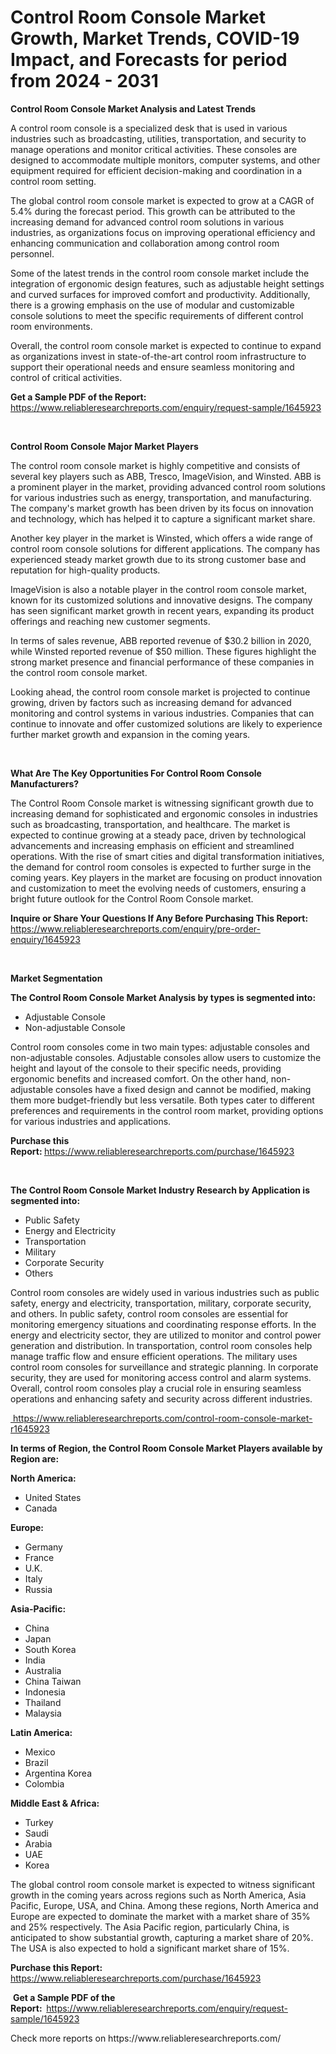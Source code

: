 <p><h1>Control Room Console Market Growth, Market Trends, COVID-19 Impact, and Forecasts for period from 2024 - 2031</h1></p><p><strong>Control Room Console Market Analysis and Latest Trends</strong></p>
<p><p>A control room console is a specialized desk that is used in various industries such as broadcasting, utilities, transportation, and security to manage operations and monitor critical activities. These consoles are designed to accommodate multiple monitors, computer systems, and other equipment required for efficient decision-making and coordination in a control room setting.</p><p>The global control room console market is expected to grow at a CAGR of 5.4% during the forecast period. This growth can be attributed to the increasing demand for advanced control room solutions in various industries, as organizations focus on improving operational efficiency and enhancing communication and collaboration among control room personnel.</p><p>Some of the latest trends in the control room console market include the integration of ergonomic design features, such as adjustable height settings and curved surfaces for improved comfort and productivity. Additionally, there is a growing emphasis on the use of modular and customizable console solutions to meet the specific requirements of different control room environments.</p><p>Overall, the control room console market is expected to continue to expand as organizations invest in state-of-the-art control room infrastructure to support their operational needs and ensure seamless monitoring and control of critical activities.</p></p>
<p><strong>Get a Sample PDF of the Report:&nbsp;</strong> <a href="https://www.reliableresearchreports.com/enquiry/request-sample/1645923">https://www.reliableresearchreports.com/enquiry/request-sample/1645923</a></p>
<p>&nbsp;</p>
<p><strong>Control Room Console Major Market Players</strong></p>
<p><p>The control room console market is highly competitive and consists of several key players such as ABB, Tresco, ImageVision, and Winsted. ABB is a prominent player in the market, providing advanced control room solutions for various industries such as energy, transportation, and manufacturing. The company's market growth has been driven by its focus on innovation and technology, which has helped it to capture a significant market share.</p><p>Another key player in the market is Winsted, which offers a wide range of control room console solutions for different applications. The company has experienced steady market growth due to its strong customer base and reputation for high-quality products.</p><p>ImageVision is also a notable player in the control room console market, known for its customized solutions and innovative designs. The company has seen significant market growth in recent years, expanding its product offerings and reaching new customer segments.</p><p>In terms of sales revenue, ABB reported revenue of $30.2 billion in 2020, while Winsted reported revenue of $50 million. These figures highlight the strong market presence and financial performance of these companies in the control room console market.</p><p>Looking ahead, the control room console market is projected to continue growing, driven by factors such as increasing demand for advanced monitoring and control systems in various industries. Companies that can continue to innovate and offer customized solutions are likely to experience further market growth and expansion in the coming years.</p></p>
<p>&nbsp;</p>
<p><strong>What Are The Key Opportunities For Control Room Console Manufacturers?</strong></p>
<p><p>The Control Room Console market is witnessing significant growth due to increasing demand for sophisticated and ergonomic consoles in industries such as broadcasting, transportation, and healthcare. The market is expected to continue growing at a steady pace, driven by technological advancements and increasing emphasis on efficient and streamlined operations. With the rise of smart cities and digital transformation initiatives, the demand for control room consoles is expected to further surge in the coming years. Key players in the market are focusing on product innovation and customization to meet the evolving needs of customers, ensuring a bright future outlook for the Control Room Console market.</p></p>
<p><strong>Inquire or Share Your Questions If Any Before Purchasing This Report:</strong> <a href="https://www.reliableresearchreports.com/enquiry/pre-order-enquiry/1645923">https://www.reliableresearchreports.com/enquiry/pre-order-enquiry/1645923</a></p>
<p>&nbsp;</p>
<p><strong>Market Segmentation</strong></p>
<p><strong>The Control Room Console Market Analysis by types is segmented into:</strong></p>
<p><ul><li>Adjustable Console</li><li>Non-adjustable Console</li></ul></p>
<p><p>Control room consoles come in two main types: adjustable consoles and non-adjustable consoles. Adjustable consoles allow users to customize the height and layout of the console to their specific needs, providing ergonomic benefits and increased comfort. On the other hand, non-adjustable consoles have a fixed design and cannot be modified, making them more budget-friendly but less versatile. Both types cater to different preferences and requirements in the control room market, providing options for various industries and applications.</p></p>
<p><strong>Purchase this Report:&nbsp;</strong><a href="https://www.reliableresearchreports.com/purchase/1645923">https://www.reliableresearchreports.com/purchase/1645923</a></p>
<p>&nbsp;</p>
<p><strong>The Control Room Console Market Industry Research by Application is segmented into:</strong></p>
<p><ul><li>Public Safety</li><li>Energy and Electricity</li><li>Transportation</li><li>Military</li><li>Corporate Security</li><li>Others</li></ul></p>
<p><p>Control room consoles are widely used in various industries such as public safety, energy and electricity, transportation, military, corporate security, and others. In public safety, control room consoles are essential for monitoring emergency situations and coordinating response efforts. In the energy and electricity sector, they are utilized to monitor and control power generation and distribution. In transportation, control room consoles help manage traffic flow and ensure efficient operations. The military uses control room consoles for surveillance and strategic planning. In corporate security, they are used for monitoring access control and alarm systems. Overall, control room consoles play a crucial role in ensuring seamless operations and enhancing safety and security across different industries.</p></p>
<p><a href="https://www.reliableresearchreports.com/control-room-console-market-r1645923">&nbsp;https://www.reliableresearchreports.com/control-room-console-market-r1645923</a></p>
<p><strong>In terms of Region, the Control Room Console Market Players available by Region are:</strong></p>
<p>
    <p> <strong> North America: </strong>
        <ul>
            <li>United States</li>
            <li>Canada</li>
        </ul>
        </p> 
    <p> <strong> Europe: </strong>
        <ul>
            <li>Germany</li>
            <li>France</li>
            <li>U.K.</li>
            <li>Italy</li>
            <li>Russia</li>
        </ul>
        </p> 
    <p> <strong> Asia-Pacific: </strong>
        <ul>
            <li>China</li>
            <li>Japan</li>
            <li>South Korea</li>
            <li>India</li>
            <li>Australia</li>
            <li>China Taiwan</li>
            <li>Indonesia</li>
            <li>Thailand</li>
            <li>Malaysia</li>
        </ul>
        </p> 
    <p> <strong> Latin America: </strong>
        <ul>
            <li>Mexico</li>
            <li>Brazil</li>
            <li>Argentina Korea</li>
            <li>Colombia</li>
        </ul>
        </p> 
    <p> <strong> Middle East & Africa: </strong>
        <ul>
            <li>Turkey</li>
            <li>Saudi</li>
            <li>Arabia</li>
            <li>UAE</li>
            <li>Korea</li>
        </ul>
    </p>
    </p>
<p><p>The global control room console market is expected to witness significant growth in the coming years across regions such as North America, Asia Pacific, Europe, USA, and China. Among these regions, North America and Europe are expected to dominate the market with a market share of 35% and 25% respectively. The Asia Pacific region, particularly China, is anticipated to show substantial growth, capturing a market share of 20%. The USA is also expected to hold a significant market share of 15%.</p></p>
<p><strong>Purchase this Report: </strong><a href="https://www.reliableresearchreports.com/purchase/1645923">https://www.reliableresearchreports.com/purchase/1645923</a></p>
<p>&nbsp;<strong>Get a Sample PDF of the Report:&nbsp;&nbsp;</strong><a href="https://www.reliableresearchreports.com/enquiry/request-sample/1645923">https://www.reliableresearchreports.com/enquiry/request-sample/1645923</a></p>
<p><strong></strong></p>
<p>Check more reports on https://www.reliableresearchreports.com/</p>